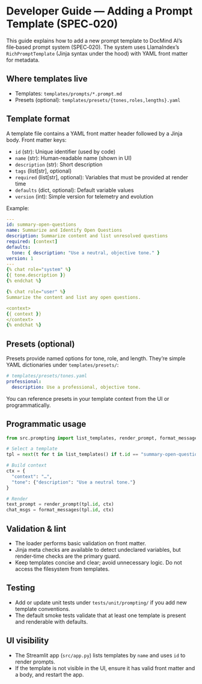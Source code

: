 # Developer Guide — Adding a Prompt Template (SPEC‑020)

This guide explains how to add a new prompt template to DocMind AI’s file‑based prompt system (SPEC‑020). The system uses LlamaIndex’s `RichPromptTemplate` (Jinja syntax under the hood) with YAML front matter for metadata.

## Where templates live

- Templates: `templates/prompts/*.prompt.md`
- Presets (optional): `templates/presets/{tones,roles,lengths}.yaml`

## Template format

A template file contains a YAML front matter header followed by a Jinja body. Front matter keys:

- `id` (str): Unique identifier (used by code)
- `name` (str): Human‑readable name (shown in UI)
- `description` (str): Short description
- `tags` (list[str], optional)
- `required` (list[str], optional): Variables that must be provided at render time
- `defaults` (dict, optional): Default variable values
- `version` (int): Simple version for telemetry and evolution

Example:

```yaml
---
id: summary-open-questions
name: Summarize and Identify Open Questions
description: Summarize content and list unresolved questions
required: [context]
defaults:
  tone: { description: "Use a neutral, objective tone." }
version: 1
---
{% chat role="system" %}
{{ tone.description }}
{% endchat %}

{% chat role="user" %}
Summarize the content and list any open questions.

<context>
{{ context }}
</context>
{% endchat %}
```

## Presets (optional)

Presets provide named options for tone, role, and length. They’re simple YAML dictionaries under `templates/presets/`:

```yaml
# templates/presets/tones.yaml
professional:
  description: Use a professional, objective tone.
```

You can reference presets in your template context from the UI or programmatically.

## Programmatic usage

```python
from src.prompting import list_templates, render_prompt, format_messages

# Select a template
tpl = next(t for t in list_templates() if t.id == "summary-open-questions")

# Build context
ctx = {
  "context": "…",
  "tone": {"description": "Use a neutral tone."}
}

# Render
text_prompt = render_prompt(tpl.id, ctx)
chat_msgs = format_messages(tpl.id, ctx)
```

## Validation & lint

- The loader performs basic validation on front matter.
- Jinja meta checks are available to detect undeclared variables, but render‑time checks are the primary guard.
- Keep templates concise and clear; avoid unnecessary logic. Do not access the filesystem from templates.

## Testing

- Add or update unit tests under `tests/unit/prompting/` if you add new template conventions.
- The default smoke tests validate that at least one template is present and renderable with defaults.

## UI visibility

- The Streamlit app (`src/app.py`) lists templates by `name` and uses `id` to render prompts.
- If the template is not visible in the UI, ensure it has valid front matter and a body, and restart the app.

